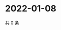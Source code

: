 # 2022-01-08

共 0 条

<!-- BEGIN WEIBO -->
<!-- 最后更新时间 Sat Jan 08 2022 06:00:50 GMT+0800 (China Standard Time) -->

<!-- END WEIBO -->
